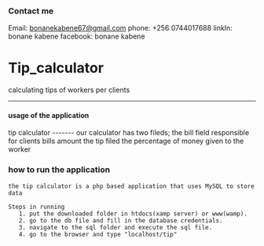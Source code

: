### Contact me 
Email: bonanekabene67@gmail.com
phone: +256 0744017688
linkIn: bonane kabene
facebook: bonane kabene




# Tip_calculator
calculating tips of workers per clients
 
 ------------------------
 
 
 #### usage of the application 
 tip calculator
   ------- our calculator has two fileds;
           the bill field responsible for clients bills amount
           the tip filed the percentage of money given to the worker
           
           
### how to run the application
    the tip calculator is a php based application that uses MySQL to store data
    
    Steps in running 
       1. put the downloaded folder in htdocs(xamp server) or www(wamp).
       2. go to the db file and fill in the database credentials.
       3. navigate to the sql folder and execute the sql file.
       4. go to the browser and type "localhost/tip"

